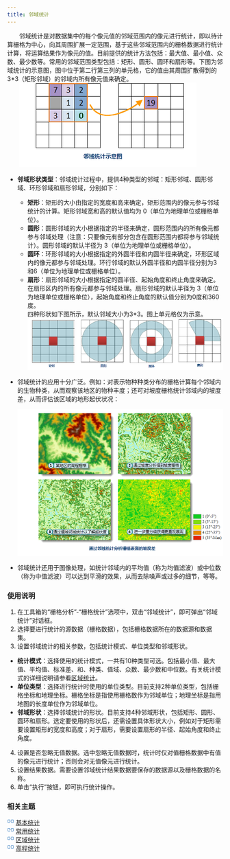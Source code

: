 ```yaml
---
title: 邻域统计
---
```


　　邻域统计是对数据集中的每个像元值的邻域范围内的像元进行统计，即以待计算栅格为中心，向其周围扩展一定范围，基于这些邻域范围内的栅格数据进行统计计算，将运算结果作为像元的值。目前提供的统计方法包括：最大值、最小值、众数、最少数等。常用的邻域范围类型包括：矩形、圆形、圆环和扇形等。下图为邻域统计的示意图，图中位于第二行第三列的单元格，它的值由其周围扩散得到的3*3（矩形邻域）的邻域内所有像元值来确定。  
        　　![](img/neighborillus.png)  
- **邻域形状类型**：邻域统计过程中，提供4种类型的邻域：矩形邻域、圆形邻域、环形邻域和扇形邻域，分别如下：   
 
    - **矩形**：矩形的大小由指定的宽度和高来确定，矩形范围内的像元参与邻域统计的计算。矩形邻域宽和高的默认值均为 0（单位为地理单位或栅格单位）。   
    - **圆形**：圆形邻域的大小根据指定的半径来确定，圆形范围内的所有像元都参与邻域处理（注意：只要像元有部分包含在圆形范围内都将参与邻域统计）。圆形邻域的默认半径为 3（单位为地理单位或栅格单位）。   
    - **圆环**：环形邻域的大小根据指定的外圆半径和内圆半径来确定，环形区域内的像元都参与邻域处理。环行邻域的默认外圆半径和内圆半径分别为3和6（单位为地理单位或栅格单位）。   
    - **扇形**：扇形邻域的大小根据指定的圆半径、起始角度和终止角度来确定。在扇形区内的所有像元都参与邻域处理。扇形邻域的默认半径为 3（单位为地理单位或栅格单位），起始角度和终止角度的默认值分别为0度和360度。   
    四种形状如下图所示，默认邻域大小为3*3。图上单元格仅为示意。
    ![](img/Rectangle.png)     
  
- 邻域统计的应用十分广泛。例如：对表示物种种类分布的栅格计算每个邻域内的生物种类，从而观察该地区的物种丰度；还可对坡度栅格统计邻域内的坡度差，从而评估该区域的地形起伏状况：

    ![](img/NeighbourStatisticResult1.png)  

- 邻域统计还用于图像处理，如统计邻域内的平均值（称为均值滤波）或中位数（称为中值滤波）可以达到平滑的效果，从而去除噪声或过多的细节，等等。

  
### 使用说明  
  
 1. 在工具箱的“栅格分析”-“栅格统计”选项中，双击“邻域统计”，即可弹出“邻域统计”对话框。
 2. 选择要进行统计的源数据（栅格数据），包括栅格数据所在的数据源和数据集。  
 3. 设置邻域统计的相关参数，包括统计模式、单位类型和邻域形状。  
   - **统计模式**：选择使用的统计模式，一共有10种类型可选。包括最小值、最大值、平均值、标准差、和、种类、值域、众数、最少数和中位数。有关统计模式的详细说明请参看[区域统计](ZonalStatistic.html)。  
   - **单位类型**：选择进行统计时使用的单位类型。目前支持2种单位类型，包括栅格坐标和地理坐标。栅格坐标是指使用栅格数作为邻域单位；地理坐标是指用地图的长度单位作为邻域单位。  
   - **邻域形状**：选择邻域统计的形状。目前支持4种邻域形状，包括矩形、圆形、圆环和扇形。选定要使用的形状后，还需设置具体形状大小，例如对于矩形需要设置矩形的宽度和高度；对于扇形，需要设置扇形的半径、起始角度和终止角度。 
    
 4. 设置是否忽略无值数据。选中忽略无值数据时，统计时仅对值栅格数据中有值的像元进行统计；否则会对无值像元进行统计。  
 5. 设置结果数据。需要设置邻域统计结果数据要保存的数据源以及栅格数据的名称。   
 6. 单击“执行”按钮，即可执行统计操作。  

### 相关主题

![](img/smalltitle.png) [基本统计](BasicStatistic.html)  
![](img/smalltitle.png) [常用统计](CommonStatistic.html)    
![](img/smalltitle.png) [区域统计](ZonalStatistic.html)    
![](img/smalltitle.png) [高程统计](AltitudeStatistic.html)    



